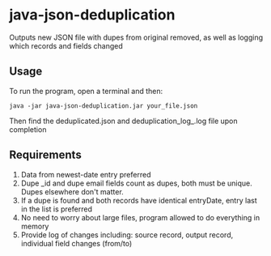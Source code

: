 # java-json-deduplication

Outputs new JSON file with dupes from original removed, as well as logging which records and fields changed

## Usage

To run the program, open a terminal and then:

    java -jar java-json-deduplication.jar your_file.json

Then find the deduplicated.json and deduplication_log_<datetime>.log file upon completion

## Requirements

1. Data from newest-date entry preferred
2. Dupe _id and dupe email fields count as dupes, both must be unique. Dupes elsewhere don't matter.
3. If a dupe is found and both records have identical entryDate, entry last in the list is preferred
4. No need to worry about large files, program allowed to do everything in memory
5. Provide log of changes including: source record, output record, individual field changes (from/to)
